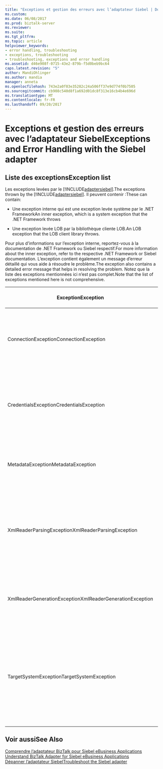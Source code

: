 ```yaml
---
title: "Exceptions et gestion des erreurs avec l’adaptateur Siebel | Documents Microsoft"
ms.custom: 
ms.date: 06/08/2017
ms.prod: biztalk-server
ms.reviewer: 
ms.suite: 
ms.tgt_pltfrm: 
ms.topic: article
helpviewer_keywords:
- error handling, troubleshooting
- exceptions, troubleshooting
- troubleshooting, exceptions and error handling
ms.assetid: d46e908f-0715-43e2-879b-f5d0beb9bc64
caps.latest.revision: "5"
author: MandiOhlinger
ms.author: mandia
manager: anneta
ms.openlocfilehash: 743e2a0f03e35282c24a506ff37e9d774f0b7505
ms.sourcegitcommit: cb908c540d8f1a692d01dc8f313e16cb4b4e696d
ms.translationtype: MT
ms.contentlocale: fr-FR
ms.lasthandoff: 09/20/2017
---
```

# <a name="exceptions-and-error-handling-with-the-siebel-adapter"></a><span data-ttu-id="fa8db-102">Exceptions et gestion des erreurs avec l’adaptateur Siebel</span><span class="sxs-lookup"><span data-stu-id="fa8db-102">Exceptions and Error Handling with the Siebel adapter</span></span>
## <a name="exception-list"></a><span data-ttu-id="fa8db-103">Liste des exceptions</span><span class="sxs-lookup"><span data-stu-id="fa8db-103">Exception list</span></span>
<span data-ttu-id="fa8db-104">Les exceptions levées par le [!INCLUDE[adaptersiebel](../../includes/adaptersiebel-md.md)].</span><span class="sxs-lookup"><span data-stu-id="fa8db-104">The exceptions thrown by the [!INCLUDE[adaptersiebel](../../includes/adaptersiebel-md.md)].</span></span> <span data-ttu-id="fa8db-105">Il peuvent contenir :</span><span class="sxs-lookup"><span data-stu-id="fa8db-105">These can contain:</span></span>  
  
-   <span data-ttu-id="fa8db-106">Une exception interne qui est une exception levée système par le .NET Framework</span><span class="sxs-lookup"><span data-stu-id="fa8db-106">An inner exception, which is a system exception that the .NET Framework throws</span></span>  
  
-   <span data-ttu-id="fa8db-107">Une exception levée LOB par la bibliothèque cliente LOB.</span><span class="sxs-lookup"><span data-stu-id="fa8db-107">An LOB exception that the LOB client library throws.</span></span>  
  
 <span data-ttu-id="fa8db-108">Pour plus d’informations sur l’exception interne, reportez-vous à la documentation de .NET Framework ou Siebel respectif.</span><span class="sxs-lookup"><span data-stu-id="fa8db-108">For more information about the inner exception, refer to the respective .NET Framework or Siebel documentation.</span></span> <span data-ttu-id="fa8db-109">L’exception contient également un message d’erreur détaillé qui vous aide à résoudre le problème.</span><span class="sxs-lookup"><span data-stu-id="fa8db-109">The exception also contains a detailed error message that helps in resolving the problem.</span></span> <span data-ttu-id="fa8db-110">Notez que la liste des exceptions mentionnées ici n’est pas complet.</span><span class="sxs-lookup"><span data-stu-id="fa8db-110">Note that the list of exceptions mentioned here is not comprehensive.</span></span>  
  
|<span data-ttu-id="fa8db-111">Exception</span><span class="sxs-lookup"><span data-stu-id="fa8db-111">Exception</span></span>|<span data-ttu-id="fa8db-112">Erreur de Cause possible/Description</span><span class="sxs-lookup"><span data-stu-id="fa8db-112">Possible Cause/Error Description</span></span>|  
|---------------|---------------------------------------|  
|<span data-ttu-id="fa8db-113">ConnectionException</span><span class="sxs-lookup"><span data-stu-id="fa8db-113">ConnectionException</span></span>|<span data-ttu-id="fa8db-114">L’adaptateur lève cette exception s’il est impossible d’établir une connexion ou fermez une connexion existante à un système Siebel.</span><span class="sxs-lookup"><span data-stu-id="fa8db-114">The adapter throws this exception if it is unable to establish a connection or close an existing connection to a Siebel system.</span></span>|  
|<span data-ttu-id="fa8db-115">CredentialsException</span><span class="sxs-lookup"><span data-stu-id="fa8db-115">CredentialsException</span></span>|<span data-ttu-id="fa8db-116">L’adaptateur lève cette exception si le client de l’adaptateur ne spécifie pas un nom d’utilisateur ou le mot de passe pour se connecter à un système Siebel.</span><span class="sxs-lookup"><span data-stu-id="fa8db-116">The adapter throws this exception if the adapter client does not specify a user name or password to connect to a Siebel system.</span></span>|  
|<span data-ttu-id="fa8db-117">MetadataException</span><span class="sxs-lookup"><span data-stu-id="fa8db-117">MetadataException</span></span>|<span data-ttu-id="fa8db-118">L’adaptateur lève cette exception en cas d’échec récupérer des métadonnées pour les artefacts de Siebel.</span><span class="sxs-lookup"><span data-stu-id="fa8db-118">The adapter throws this exception if it fails to retrieve metadata for Siebel artifacts.</span></span>|  
|<span data-ttu-id="fa8db-119">XmlReaderParsingException</span><span class="sxs-lookup"><span data-stu-id="fa8db-119">XmlReaderParsingException</span></span>|<span data-ttu-id="fa8db-120">L’adaptateur lève cette exception si les informations d’entrée fournies par les clients de la carte pour appeler une opération dans le système Siebel, est incomplète ou incorrecte.</span><span class="sxs-lookup"><span data-stu-id="fa8db-120">The adapter throws this exception if the input information provided by the adapter clients to invoke an operation in the Siebel system, is either incomplete or incorrect.</span></span>|  
|<span data-ttu-id="fa8db-121">XmlReaderGenerationException</span><span class="sxs-lookup"><span data-stu-id="fa8db-121">XmlReaderGenerationException</span></span>|<span data-ttu-id="fa8db-122">L’adaptateur lève cette exception s’il est impossible de générer la sortie d’une opération exécutée dans un système Siebel.</span><span class="sxs-lookup"><span data-stu-id="fa8db-122">The adapter throws this exception if it is unable to generate output for an operation executed in a Siebel system.</span></span>|  
|<span data-ttu-id="fa8db-123">TargetSystemException</span><span class="sxs-lookup"><span data-stu-id="fa8db-123">TargetSystemException</span></span>|<span data-ttu-id="fa8db-124">L’adaptateur lève cette exception si l’API COM Siebel, que l’adaptateur utilise pour interagir avec le système Siebel, lève une exception.</span><span class="sxs-lookup"><span data-stu-id="fa8db-124">The adapter throws this exception if the Siebel COM API, which the adapter uses to interface with the Siebel system, throws an exception.</span></span> <span data-ttu-id="fa8db-125">L’exception interne contient l’exception levée par l’API de COM Siebel.</span><span class="sxs-lookup"><span data-stu-id="fa8db-125">The inner exception contains the exception thrown by the Siebel COM API.</span></span>|  
  
## <a name="see-also"></a><span data-ttu-id="fa8db-126">Voir aussi</span><span class="sxs-lookup"><span data-stu-id="fa8db-126">See Also</span></span>  
 <span data-ttu-id="fa8db-127">[Comprendre l’adaptateur BizTalk pour Siebel eBusiness Applications](../../adapters-and-accelerators/adapter-siebel/understand-biztalk-adapter-for-siebel-ebusiness-applications.md) </span><span class="sxs-lookup"><span data-stu-id="fa8db-127">[Understand BizTalk Adapter for Siebel eBusiness Applications](../../adapters-and-accelerators/adapter-siebel/understand-biztalk-adapter-for-siebel-ebusiness-applications.md) </span></span>  
[<span data-ttu-id="fa8db-128">Dépanner l’adaptateur Siebel</span><span class="sxs-lookup"><span data-stu-id="fa8db-128">Troubleshoot the Siebel adapter</span></span>](../../adapters-and-accelerators/adapter-siebel/troubleshoot-the-siebel-adapter.md)